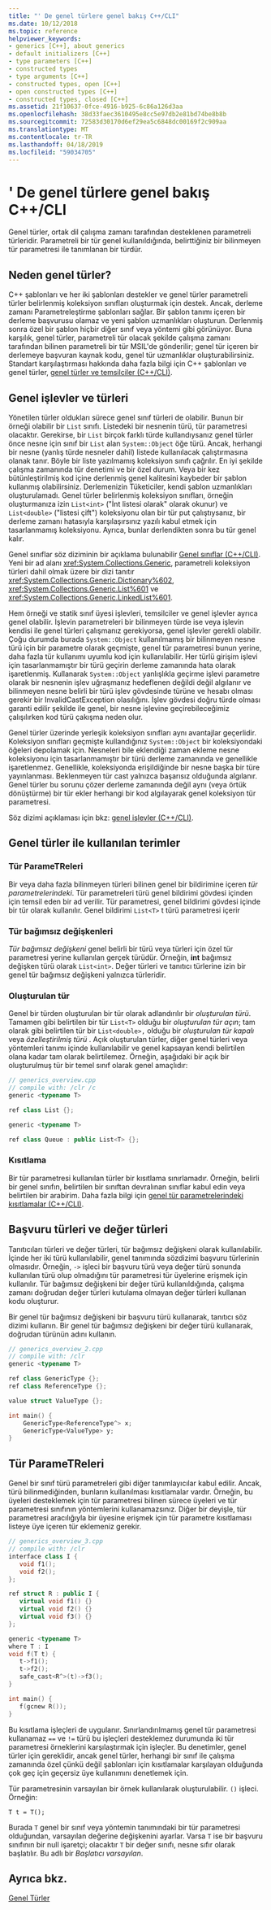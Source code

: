 ```yaml
---
title: "' De genel türlere genel bakış C++/CLI"
ms.date: 10/12/2018
ms.topic: reference
helpviewer_keywords:
- generics [C++], about generics
- default initializers [C++]
- type parameters [C++]
- constructed types
- type arguments [C++]
- constructed types, open [C++]
- open constructed types [C++]
- constructed types, closed [C++]
ms.assetid: 21f10637-0fce-4916-b925-6c86a126d3aa
ms.openlocfilehash: 38d33faec3610495e8cc5e97db2e81bd74be8b8b
ms.sourcegitcommit: 72583d30170d6ef29ea5c6848dc00169f2c909aa
ms.translationtype: MT
ms.contentlocale: tr-TR
ms.lasthandoff: 04/18/2019
ms.locfileid: "59034705"
---
```

# <a name="overview-of-generics-in-ccli"></a>' De genel türlere genel bakış C++/CLI

Genel türler, ortak dil çalışma zamanı tarafından desteklenen parametreli türleridir. Parametreli bir tür genel kullanıldığında, belirttiğiniz bir bilinmeyen tür parametresi ile tanımlanan bir türdür.

## <a name="why-generics"></a>Neden genel türler?

C++ şablonları ve her iki şablonları destekler ve genel türler parametreli türler belirlenmiş koleksiyon sınıfları oluşturmak için destek. Ancak, derleme zamanı Parametreleştirme şablonları sağlar. Bir şablon tanımı içeren bir derleme başvurusu olamaz ve yeni şablon uzmanlıkları oluşturun. Derlenmiş sonra özel bir şablon hiçbir diğer sınıf veya yöntemi gibi görünüyor. Buna karşılık, genel türler, parametreli tür olacak şekilde çalışma zamanı tarafından bilinen parametreli bir tür MSIL'de gönderilir; genel tür içeren bir derlemeye başvuran kaynak kodu, genel tür uzmanlıklar oluşturabilirsiniz. Standart karşılaştırması hakkında daha fazla bilgi için C++ şablonları ve genel türler, [genel türler ve temsilciler (C++/CLI)](generics-and-templates-visual-cpp.md).

## <a name="generic-functions-and-types"></a>Genel işlevler ve türleri

Yönetilen türler oldukları sürece genel sınıf türleri de olabilir. Bunun bir örneği olabilir bir `List` sınıfı. Listedeki bir nesnenin türü, tür parametresi olacaktır. Gerekirse, bir `List` birçok farklı türde kullandıysanız genel türler önce nesne için sınıf bir `List` alan `System::Object` öğe türü. Ancak, herhangi bir nesne (yanlış türde nesneler dahil) listede kullanılacak çalıştırmasına olanak tanır. Böyle bir liste yazılmamış koleksiyon sınıfı çağrılır. En iyi şekilde çalışma zamanında tür denetimi ve bir özel durum. Veya bir kez bütünleştirilmiş kod içine derlenmiş genel kalitesini kaybeder bir şablon kullanmış olabilirsiniz. Derlemenizin Tüketiciler, kendi şablon uzmanlıkları oluşturulamadı. Genel türler belirlenmiş koleksiyon sınıfları, örneğin oluşturmanıza izin `List<int>` ("İnt listesi olarak" olarak okunur) ve `List<double>` ("listesi çift") koleksiyonu olan bir tür put çalıştıysanız, bir derleme zamanı hatasıyla karşılaşırsınız yazılı kabul etmek için tasarlanmamış koleksiyonu. Ayrıca, bunlar derlendikten sonra bu tür genel kalır.

Genel sınıflar söz diziminin bir açıklama bulunabilir [Genel sınıflar (C++/CLI)](generic-classes-cpp-cli.md). Yeni bir ad alanı <xref:System.Collections.Generic>, parametreli koleksiyon türleri dahil olmak üzere bir dizi tanıtır <xref:System.Collections.Generic.Dictionary%602>, <xref:System.Collections.Generic.List%601> ve <xref:System.Collections.Generic.LinkedList%601>.

Hem örneği ve statik sınıf üyesi işlevleri, temsilciler ve genel işlevler ayrıca genel olabilir. İşlevin parametreleri bir bilinmeyen türde ise veya işlevin kendisi ile genel türleri çalışmanız gerekiyorsa, genel işlevler gerekli olabilir. Çoğu durumda burada `System::Object` kullanılmamış bir bilinmeyen nesne türü için bir parametre olarak geçmişte, genel tür parametresi bunun yerine, daha fazla tür kullanımı uyumlu kod için kullanılabilir. Her türlü girişim işlevi için tasarlanmamıştır bir türü geçirin derleme zamanında hata olarak işaretlenmiş. Kullanarak `System::Object` yanlışlıkla geçirme işlevi parametre olarak bir nesnenin işlev uğraşmanız hedeflenen değildi değil algılanır ve bilinmeyen nesne belirli bir türü işlev gövdesinde türüne ve hesabı olması gerekir bir InvalidCastException olasılığını. İşlev gövdesi doğru türde olması garanti edilir şekilde ile genel, bir nesne işlevine geçirebileceğimiz çalışılırken kod türü çakışma neden olur.

Genel türler üzerinde yerleşik koleksiyon sınıfları aynı avantajlar geçerlidir. Koleksiyon sınıfları geçmişte kullandığınız `System::Object` bir koleksiyondaki öğeleri depolamak için. Nesneleri bile eklendiği zaman ekleme nesne koleksiyonu için tasarlanmamıştır bir türü derleme zamanında ve genellikle işaretlenmez. Genellikle, koleksiyonda erişildiğinde bir nesne başka bir türe yayınlanması. Beklenmeyen tür cast yalnızca başarısız olduğunda algılanır. Genel türler bu sorunu çözer derleme zamanında değil aynı (veya örtük dönüştürme) bir tür ekler herhangi bir kod algılayarak genel koleksiyon tür parametresi.

Söz dizimi açıklaması için bkz: [genel işlevler (C++/CLI)](generic-functions-cpp-cli.md).

## <a name="terminology-used-with-generics"></a>Genel türler ile kullanılan terimler

### <a name="type-parameters"></a>Tür ParameTReleri

Bir veya daha fazla bilinmeyen türleri bilinen genel bir bildirimine içeren *tür parametrelerindeki*. Tür parametreleri türü genel bildirimi gövdesi içinden için temsil eden bir ad verilir. Tür parametresi, genel bildirimi gövdesi içinde bir tür olarak kullanılır. Genel bildirimi `List<T>` t türü parametresi içerir

### <a name="type-arguments"></a>Tür bağımsız değişkenleri

*Tür bağımsız değişkeni* genel belirli bir türü veya türleri için özel tür parametresi yerine kullanılan gerçek türüdür. Örneğin, **int** bağımsız değişken türü olarak `List<int>`. Değer türleri ve tanıtıcı türlerine izin bir genel tür bağımsız değişkeni yalnızca türleridir.

### <a name="constructed-type"></a>Oluşturulan tür

Genel bir türden oluşturulan bir tür olarak adlandırılır bir *oluşturulan türü*. Tamamen gibi belirtilen bir tür `List<T>` olduğu bir *oluşturulan tür açın*; tam olarak gibi belirtilen tür bir `List<double>,` olduğu bir *oluşturulan tür kapalı* veya *özelleştirilmiş türü* . Açık oluşturulan türler, diğer genel türleri veya yöntemleri tanımı içinde kullanılabilir ve genel kapsayan kendi belirtilen olana kadar tam olarak belirtilemez. Örneğin, aşağıdaki bir açık bir oluşturulmuş tür bir temel sınıf olarak genel amaçlıdır:

```cpp
// generics_overview.cpp
// compile with: /clr /c
generic <typename T>

ref class List {};

generic <typename T>

ref class Queue : public List<T> {};
```

### <a name="constraint"></a>Kısıtlama

Bir tür parametresi kullanılan türler bir kısıtlama sınırlamadır. Örneğin, belirli bir genel sınıfın, belirtilen bir sınıftan devralınan sınıflar kabul edin veya belirtilen bir arabirim. Daha fazla bilgi için [genel tür parametrelerindeki kısıtlamalar (C++/CLI)](constraints-on-generic-type-parameters-cpp-cli.md).

## <a name="reference-types-and-value-types"></a>Başvuru türleri ve değer türleri

Tanıtıcıları türleri ve değer türleri, tür bağımsız değişkeni olarak kullanılabilir. İçinde her iki türü kullanılabilir, genel tanımında sözdizimi başvuru türlerinin olmasıdır. Örneğin, `->` işleci bir başvuru türü veya değer türü sonunda kullanılan türü olup olmadığını tür parametresi tür üyelerine erişmek için kullanılır. Tür bağımsız değişkeni bir değer türü kullanıldığında, çalışma zamanı doğrudan değer türleri kutulama olmayan değer türleri kullanan kodu oluşturur.

Bir genel tür bağımsız değişkeni bir başvuru türü kullanarak, tanıtıcı söz dizimi kullanın. Bir genel tür bağımsız değişkeni bir değer türü kullanarak, doğrudan türünün adını kullanın.

```cpp
// generics_overview_2.cpp
// compile with: /clr
generic <typename T>

ref class GenericType {};
ref class ReferenceType {};

value struct ValueType {};

int main() {
    GenericType<ReferenceType^> x;
    GenericType<ValueType> y;
}
```

## <a name="type-parameters"></a>Tür ParameTReleri

Genel bir sınıf türü parametreleri gibi diğer tanımlayıcılar kabul edilir. Ancak, türü bilinmediğinden, bunların kullanılması kısıtlamalar vardır. Örneğin, bu üyeleri desteklemek için tür parametresi bilinen sürece üyeleri ve tür parametresi sınıfının yöntemlerini kullanamazsınız. Diğer bir deyişle, tür parametresi aracılığıyla bir üyesine erişmek için tür parametre kısıtlaması listeye üye içeren tür eklemeniz gerekir.

```cpp
// generics_overview_3.cpp
// compile with: /clr
interface class I {
   void f1();
   void f2();
};

ref struct R : public I {
   virtual void f1() {}
   virtual void f2() {}
   virtual void f3() {}
};

generic <typename T>
where T : I
void f(T t) {
   t->f1();
   t->f2();
   safe_cast<R^>(t)->f3();
}

int main() {
   f(gcnew R());
}
```

Bu kısıtlama işleçleri de uygulanır. Sınırlandırılmamış genel tür parametresi kullanamaz `==` ve `!=` türü bu işleçleri desteklemez durumunda iki tür parametresi örneklerini karşılaştırmak için işleçler. Bu denetimler, genel türler için gereklidir, ancak genel türler, herhangi bir sınıf ile çalışma zamanında özel çünkü değil şablonları için kısıtlamalar karşılayan olduğunda çok geç için geçersiz üye kullanımını denetlemek için.

Tür parametresinin varsayılan bir örnek kullanılarak oluşturulabilir. `()` işleci. Örneğin:

`T t = T();`

Burada `T` genel bir sınıf veya yöntemin tanımındaki bir tür parametresi olduğundan, varsayılan değerine değişkenini ayarlar. Varsa `T` ise bir başvuru sınıfının bir null işaretçi; olacaktır `T` bir değer sınıfı, nesne sıfır olarak başlatılır. Bu adlı bir *Başlatıcı varsayılan*.

## <a name="see-also"></a>Ayrıca bkz.

[Genel Türler](generics-cpp-component-extensions.md)